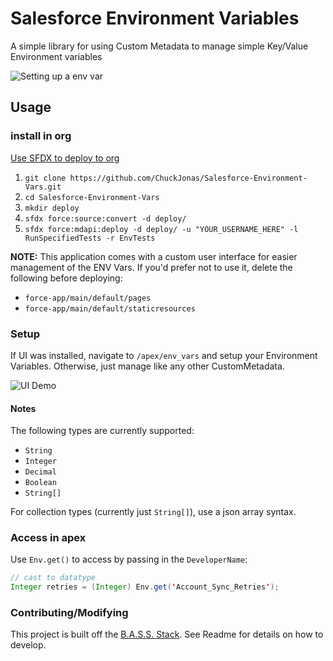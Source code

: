 # Salesforce Environment Variables

A simple library for using Custom Metadata to manage simple Key/Value Environment variables

![Setting up a env var](https://user-images.githubusercontent.com/5217568/55655324-213d3c80-57b1-11e9-8b90-4ff6ef7684ff.png)

## Usage

### install in org

[Use SFDX to deploy to org](https://developer.salesforce.com/docs/atlas.en-us.sfdx_dev.meta/sfdx_dev/sfdx_dev_build_mdapi_deploy.htm)

1. `git clone https://github.com/ChuckJonas/Salesforce-Environment-Vars.git`
1. `cd Salesforce-Environment-Vars`
1. `mkdir deploy`
2. `sfdx force:source:convert -d deploy/`
3. `sfdx force:mdapi:deploy -d deploy/ -u "YOUR_USERNAME_HERE" -l RunSpecifiedTests -r EnvTests`

**NOTE:** This application comes with a custom user interface for easier management of the ENV Vars. If you'd prefer not to use it, delete the following before deploying:

- `force-app/main/default/pages`
- `force-app/main/default/staticresources`

### Setup

If UI was installed, navigate to `/apex/env_vars` and setup your Environment Variables.  Otherwise, just manage like any other CustomMetadata.

![UI Demo](https://user-images.githubusercontent.com/5217568/55663312-a63c4c00-57d9-11e9-994c-6e76ea0bd135.gif)

#### Notes

The following types are currently supported:

- `String`
- `Integer`
- `Decimal`
- `Boolean`
- `String[]`

For collection types (currently just `String[]`), use a json array syntax.

### Access in apex

Use `Env.get()` to access by passing in the `DeveloperName`:

``` java
// cast to datatype
Integer retries = (Integer) Env.get('Account_Sync_Retries');
```

### Contributing/Modifying

This project is built off the [B.A.S.S. Stack](https://github.com/ChuckJonas/bad-ass-salesforce-stack).  See Readme for details on how to develop.